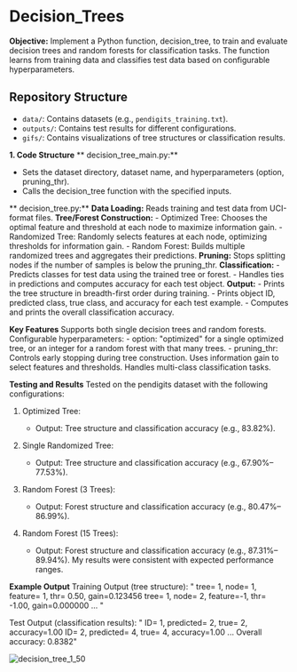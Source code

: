 # Decision_Trees
**Objective:**
Implement a Python function, decision_tree, to train and evaluate decision trees and random forests for classification tasks. The function learns from training data and classifies test data based on configurable hyperparameters.

## Repository Structure
- `data/`: Contains datasets (e.g., `pendigits_training.txt`).
- `outputs/`: Contains test results for different configurations.
- `gifs/`: Contains visualizations of tree structures or classification results.

**1. Code Structure**
**  decision_tree_main.py:**
  -  Sets the dataset directory, dataset name, and hyperparameters (option, pruning_thr).
  -  Calls the decision_tree function with the specified inputs.

**  decision_tree.py:**
     **Data Loading:** Reads training and test data from UCI-format files.
     **Tree/Forest Construction:**
      -  Optimized Tree: Chooses the optimal feature and threshold at each node to maximize           information gain.
      -  Randomized Tree: Randomly selects features at each node, optimizing thresholds for           information gain.
      -  Random Forest: Builds multiple randomized trees and aggregates their predictions.
     **Pruning:** Stops splitting nodes if the number of samples is below the pruning_thr.
     **Classification:**
      -  Predicts classes for test data using the trained tree or forest.
      -  Handles ties in predictions and computes accuracy for each test object.
    **Output:**
      -  Prints the tree structure in breadth-first order during training.
      -  Prints object ID, predicted class, true class, and accuracy for each test example.
      -  Computes and prints the overall classification accuracy.

**Key Features**
     Supports both single decision trees and random forests.
     Configurable hyperparameters:
      -  option: "optimized" for a single optimized tree, or an integer for a random forest           with that many trees.
      -  pruning_thr: Controls early stopping during tree construction.
     Uses information gain to select features and thresholds.
     Handles multi-class classification tasks.

**Testing and Results**
  Tested on the pendigits dataset with the following configurations:
  1. Optimized Tree:
     -  Output: Tree structure and classification accuracy (e.g., 83.82%).

  2. Single Randomized Tree:
     -  Output: Tree structure and classification accuracy (e.g., 67.90%–77.53%).

  3. Random Forest (3 Trees):
     -  Output: Forest structure and classification accuracy (e.g., 80.47%–86.99%).

  3. Random Forest (15 Trees):
     -  Output: Forest structure and classification accuracy (e.g., 87.31%–89.94%).
My results were consistent with expected performance ranges.

**Example Output**
  Training Output (tree structure):
  " tree= 1, node=  1, feature= 1, thr=  0.50, gain=0.123456
    tree= 1, node=  2, feature=-1, thr= -1.00, gain=0.000000
    ... "

  Test Output (classification results):
  " ID=    1, predicted=  2, true=  2, accuracy=1.00
    ID=    2, predicted=  4, true=  4, accuracy=1.00
    ...
    Overall accuracy: 0.8382"


    
![decision_tree_1_50](https://github.com/user-attachments/assets/74b3fa96-5fbf-4861-9428-93cd2d82d2fa)



